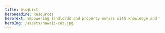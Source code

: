 ```yaml
---
title: blogList
heroHeading: Resources
heroText: Empowering landlords and property owners with knowledge and tools
heroImg: /assets/hawaii-cat.jpg
---
```

